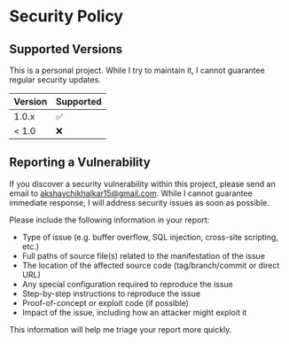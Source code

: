 # Security Policy

## Supported Versions

This is a personal project. While I try to maintain it, I cannot guarantee regular security updates.

| Version | Supported          |
| ------- | ------------------ |
| 1.0.x   | :white_check_mark: |
| < 1.0   | :x:                |

## Reporting a Vulnerability

If you discover a security vulnerability within this project, please send an email to akshaychikhalkar15@gmail.com. While I cannot guarantee immediate response, I will address security issues as soon as possible.

Please include the following information in your report:
- Type of issue (e.g. buffer overflow, SQL injection, cross-site scripting, etc.)
- Full paths of source file(s) related to the manifestation of the issue
- The location of the affected source code (tag/branch/commit or direct URL)
- Any special configuration required to reproduce the issue
- Step-by-step instructions to reproduce the issue
- Proof-of-concept or exploit code (if possible)
- Impact of the issue, including how an attacker might exploit it

This information will help me triage your report more quickly. 